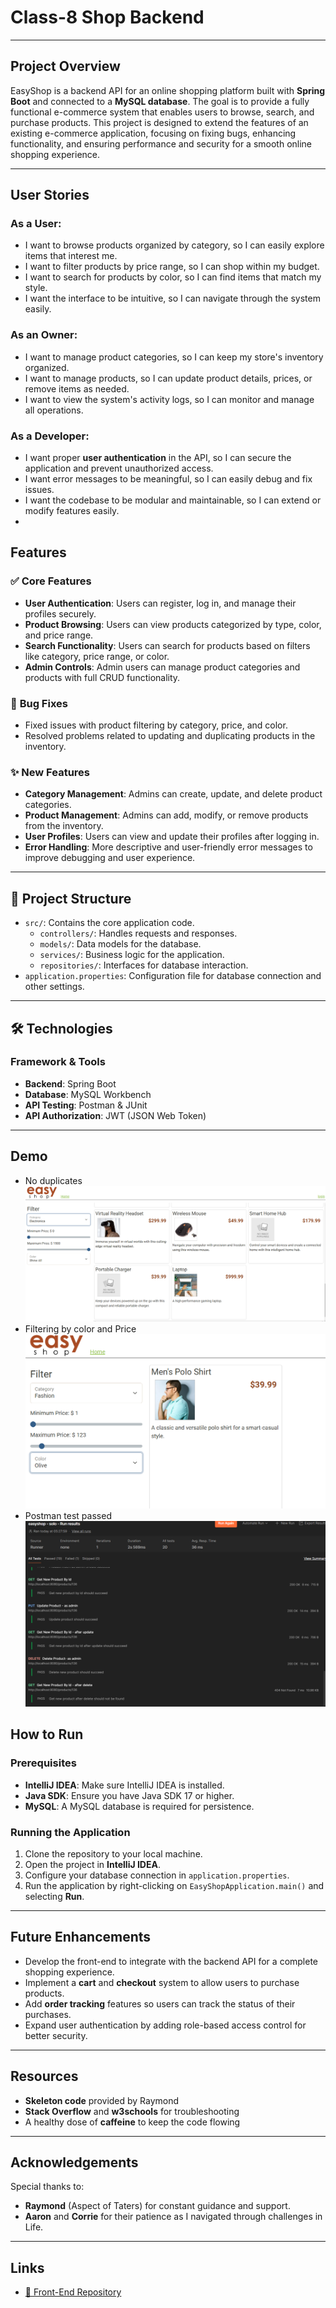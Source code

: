 # Class-8 Shop Backend

---

## Project Overview

EasyShop is a backend API for an online shopping platform built with **Spring Boot** and connected to a **MySQL database**. The goal is to provide a fully functional e-commerce system that enables users to browse, search, and purchase products. This project is designed to extend the features of an existing e-commerce application, focusing on fixing bugs, enhancing functionality, and ensuring performance and security for a smooth online shopping experience.

---
## User Stories

### As a **User**:
- I want to browse products organized by category, so I can easily explore items that interest me.
- I want to filter products by price range, so I can shop within my budget.
- I want to search for products by color, so I can find items that match my style.
- I want the interface to be intuitive, so I can navigate through the system easily.

### As an **Owner**:
- I want to manage product categories, so I can keep my store's inventory organized.
- I want to manage products, so I can update product details, prices, or remove items as needed.
- I want to view the system's activity logs, so I can monitor and manage all operations.

### As a **Developer**:
- I want proper **user authentication** in the API, so I can secure the application and prevent unauthorized access.
- I want error messages to be meaningful, so I can easily debug and fix issues.
- I want the codebase to be modular and maintainable, so I can extend or modify features easily.
- 
## Features

### ✅ **Core Features**
- **User Authentication**: Users can register, log in, and manage their profiles securely.
- **Product Browsing**: Users can view products categorized by type, color, and price range.
- **Search Functionality**: Users can search for products based on filters like category, price range, or color.
- **Admin Controls**: Admin users can manage product categories and products with full CRUD functionality.

### 🐞 **Bug Fixes**
- Fixed issues with product filtering by category, price, and color.
- Resolved problems related to updating and duplicating products in the inventory.

### ✨ **New Features**
- **Category Management**: Admins can create, update, and delete product categories.
- **Product Management**: Admins can add, modify, or remove products from the inventory.
- **User Profiles**: Users can view and update their profiles after logging in.
- **Error Handling**: More descriptive and user-friendly error messages to improve debugging and user experience.

---

## 📂 Project Structure

- `src/`: Contains the core application code.
    - `controllers/`: Handles requests and responses.
    - `models/`: Data models for the database.
    - `services/`: Business logic for the application.
    - `repositories/`: Interfaces for database interaction.
- `application.properties`: Configuration file for database connection and other settings.

---

## 🛠️ Technologies

### **Framework & Tools**
- **Backend**: Spring Boot
- **Database**: MySQL Workbench
- **API Testing**: Postman & JUnit
- **API Authorization**: JWT (JSON Web Token)

---
## Demo
- No duplicates
![SCS.png](imgs%2FSCS.png)
- Filtering by color and Price
![SCS2.png](imgs%2FSCS2.png)
- Postman test passed
![3.png](imgs%2F3.png)

## How to Run

### Prerequisites
- **IntelliJ IDEA**: Make sure IntelliJ IDEA is installed.
- **Java SDK**: Ensure you have Java SDK 17 or higher.
- **MySQL**: A MySQL database is required for persistence.

### Running the Application
1. Clone the repository to your local machine.
2. Open the project in **IntelliJ IDEA**.
3. Configure your database connection in `application.properties`.
4. Run the application by right-clicking on `EasyShopApplication.main()` and selecting **Run**.

---

## Future Enhancements
- Develop the front-end to integrate with the backend API for a complete shopping experience.
- Implement a **cart** and **checkout** system to allow users to purchase products.
- Add **order tracking** features so users can track the status of their purchases.
- Expand user authentication by adding role-based access control for better security.

---

## Resources

- **Skeleton code** provided by Raymond
- **Stack Overflow** and **w3schools** for troubleshooting
- A healthy dose of **caffeine** to keep the code flowing

---

## Acknowledgements

Special thanks to:

- **Raymond** (Aspect of Taters) for constant guidance and support.
- **Aaron** and **Corrie** for their patience as I navigated through challenges in Life.

---

## Links

- [🔗 Front-End Repository](https://github.com/albacarmen/Frontendshop.git)

